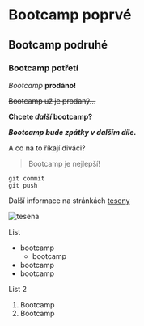 # Bootcamp poprvé
## Bootcamp podruhé
### Bootcamp potřetí

*Bootcamp* **prodáno!**

~~Bootcamp už je prodaný...~~

**Chcete _další_ bootcamp?**

***Bootcamp bude zpátky v dalším díle.***

A co na to říkají diváci?

>Bootcamp je nejlepší!

```
git commit
git push
```

Další informace na stránkách [teseny](https://www.tesena.com/)

![tesena](https://www.tesena.com/files/responsive/980/0/dsc5956-1024x681.jpg)

List
- bootcamp
  - bootcamp
- bootcamp
- bootcamp

List 2
1. Bootcamp
2. Bootcamp
